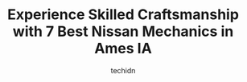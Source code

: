 ---
layout: ampstory
image: https://images.unsplash.com/photo-1614905218621-99262ff8f8e1?ixlib=rb-4.0.3&ixid=MnwxMjA3fDB8MHxwaG90by1wYWdlfHx8fGVufDB8fHx8&auto=format&fit=crop&w=640&h=853&q=80
author: techidn
featured: false
description: Searching for the finest Nissan Mechanic in Ames IA, USA? Look no further than the 7 best Nissan Mechanic in the area, where youll find a team of highly qualified professionals ready to han
title: Experience Skilled Craftsmanship with 7 Best Nissan Mechanics in Ames IA
cover:
   title: Experience Skilled Craftsmanship with 7 Best Nissan Mechanics in Ames IA
   subtitle: Rickpate
   background: https://images.unsplash.com/photo-1614905218621-99262ff8f8e1?ixlib=rb-4.0.3&ixid=MnwxMjA3fDB8MHxwaG90by1wYWdlfHx8fGVufDB8fHx8&auto=format&fit=crop&w=640&h=853&q=80

pages: 
 - layout: thirds
   top: <h1>#1 Honda of Ames Service Center</h1>
   bottom: "<p>60000 maintenance. Good, but they should have checked the battery for the amount I was charged. My technician was in a hurry fir me to leave. He didnt spend enough time </p>"
   background: https://www.knot35.com/toplist/wp-content/uploads/2023/06/best-nissan-mechanic-1-in-ames-ia-1685836910.jpeg
   backgroundblur: true
 - layout: thirds
   top: <h1>#2 Campus Garage</h1>
   bottom: "<p>102 N Hyland Ave, Ames, IA 50014, United States</p>"
   background: https://www.knot35.com/toplist/wp-content/uploads/2023/06/best-nissan-mechanic-2-in-ames-ia-1685836910.jpeg
   cta:
      link: https://www.knot35.com/toplist/experience-skilled-craftsmanship-with-7-best-nissan-mechanics-in-ames-ia/
      text: Experience Skilled Craftsmanship with 7 Best Nissan Mechanics in Ames IA
 - layout: thirds
   top: <h1>#3 Rons Auto Repair Center</h1>
   bottom: "<p>2310 SE 5th St, Ames, IA 50010, United States</p>"
   background: https://www.knot35.com/toplist/wp-content/uploads/2023/06/best-nissan-mechanic-3-in-ames-ia-1685836910.jpeg
   cta:
      link: https://www.knot35.com/toplist/experience-skilled-craftsmanship-with-7-best-nissan-mechanics-in-ames-ia/
      text: Experience Skilled Craftsmanship with 7 Best Nissan Mechanics in Ames IA
 - layout: thirds
   top: <h1>#4 En-Tire Car Care</h1>
   bottom: "<p>118 SE 5th St, Ames, IA 50010, United States</p>"
   background: https://images.unsplash.com/photo-1534312527009-56c7016453e6?ixlib=rb-4.0.3&ixid=MnwxMjA3fDB8MHxwaG90by1wYWdlfHx8fGVufDB8fHx8&auto=format&fit=crop&w=640&h=853&q=80
   cta:
      link: https://www.knot35.com/toplist/experience-skilled-craftsmanship-with-7-best-nissan-mechanics-in-ames-ia/
      text: Experience Skilled Craftsmanship with 7 Best Nissan Mechanics in Ames IA
 - layout: thirds
   top: <h1>#5 Eastman Auto Care</h1>
   bottom: "<p>305 6th St, Ames, IA 50010, United States</p>"
   background: https://images.unsplash.com/photo-1549241520-425e3dfc01cb?ixlib=rb-4.0.3&ixid=MnwxMjA3fDB8MHxwaG90by1wYWdlfHx8fGVufDB8fHx8&auto=format&fit=crop&w=640&h=853&q=80
   cta:
      link: https://www.knot35.com/toplist/experience-skilled-craftsmanship-with-7-best-nissan-mechanics-in-ames-ia/
      text: Experience Skilled Craftsmanship with 7 Best Nissan Mechanics in Ames IA
 - layout: thirds
   top: <h1>#6 Wheelocks Auto Service</h1>
   bottom: "<p>620 E Lincoln Wy, Ames, IA 50010, United States</p>"
   background: https://images.unsplash.com/photo-1597773150796-e5c14ebecbf5?ixlib=rb-4.0.3&ixid=MnwxMjA3fDB8MHxwaG90by1wYWdlfHx8fGVufDB8fHx8&auto=format&fit=crop&w=640&h=853&q=80
   cta:
      link: https://www.knot35.com/toplist/experience-skilled-craftsmanship-with-7-best-nissan-mechanics-in-ames-ia/
      text: Experience Skilled Craftsmanship with 7 Best Nissan Mechanics in Ames IA
 - layout: thirds
   top: <h1>#7 Don & Sons Body Shop</h1>
   bottom: "<p>1003 E Lincoln Wy, Ames, IA 50010, United States</p>"
   background: https://images.unsplash.com/photo-1632260260864-caf7fde5ec36?ixlib=rb-4.0.3&ixid=MnwxMjA3fDB8MHxwaG90by1wYWdlfHx8fGVufDB8fHx8&auto=format&fit=crop&w=640&h=853&q=80
   cta:
      link: https://www.knot35.com/toplist/experience-skilled-craftsmanship-with-7-best-nissan-mechanics-in-ames-ia/
      text: Experience Skilled Craftsmanship with 7 Best Nissan Mechanics in Ames IA
 - layout: thirds
   middle: Continue reading...
   background: https://images.unsplash.com/photo-1536745287225-21d689278fd1?ixlib=rb-4.0.3&ixid=MnwxMjA3fDB8MHxwaG90by1wYWdlfHx8fGVufDB8fHx8&auto=format&fit=crop&w=640&h=853&q=80
   cta:
      link: https://www.knot35.com/toplist/experience-skilled-craftsmanship-with-7-best-nissan-mechanics-in-ames-ia/
      text: Experience Skilled Craftsmanship with 7 Best Nissan Mechanics in Ames IA
      
---